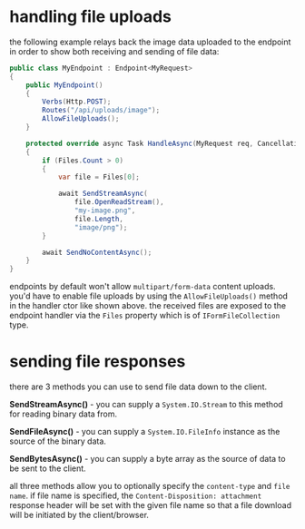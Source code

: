 # handling file uploads

the following example relays back the image data uploaded to the endpoint in order to show both receiving and sending of file data:

```csharp
public class MyEndpoint : Endpoint<MyRequest>
{
    public MyEndpoint()
    {
        Verbs(Http.POST);
        Routes("/api/uploads/image");
        AllowFileUploads();
    }

    protected override async Task HandleAsync(MyRequest req, CancellationToken ct)
    {
        if (Files.Count > 0)
        {
            var file = Files[0];

            await SendStreamAsync(
                file.OpenReadStream(),
                "my-image.png",
                file.Length,
                "image/png");
        }

        await SendNoContentAsync();
    }
}
```

endpoints by default won't allow `multipart/form-data` content uploads. you'd have to enable file uploads by using the `AllowFileUploads()` method in the handler ctor like shown above. the received files are exposed to the endpoint handler via the `Files` property which is of `IFormFileCollection` type.

# sending file responses

there are 3 methods you can use to send file data down to the client.

**SendStreamAsync()** - you can supply a `System.IO.Stream` to this method for reading binary data from.

**SendFileAsync()** - you can supply a `System.IO.FileInfo` instance as the source of the binary data.

**SendBytesAsync()** - you can supply a byte array as the source of data to be sent to the client.

all three methods allow you to optionally specify the `content-type` and `file name`. if file name is specified, the `Content-Disposition: attachment` response header will be set with the given file name so that a file download will be initiated by the client/browser.